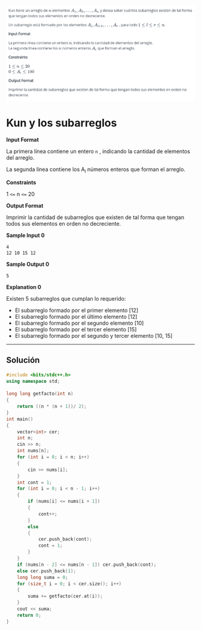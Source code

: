 ![Kun y los subarreglos](https://github.com/DominikMendoza/GPC-UPC-Juniors/blob/main/imgs/a.png)

# Kun y los subarreglos
**Input Format**

La primera línea contiene un entero ```n``` , indicando la cantidad de elementos del arreglo.

La segunda línea contiene los A<sub>i</sub>  números enteros  que forman el arreglo.

**Constraints**

1 ```<=``` n ```<=``` 20

**Output Format**

Imprimir la cantidad de subarreglos que existen de tal forma que tengan todos sus elementos en orden no decreciente.

**Sample Input 0**

```{r}
4
12 10 15 12
```
**Sample Output 0**
```{r}
5
```
**Explanation 0**

Existen 5 subarreglos que cumplan lo requerido:

- El subarreglo formado por el primer elemento [12]
- El subarreglo formado por el último elemento [12]
- El subarreglo formado por el segundo elemento [10]
- El subarreglo formado por el tercer elemento [15]
- El subarreglo formado por el segundo y tercer elemento [10, 15]
---

## Solución

```c++
#include <bits/stdc++.h>
using namespace std;

long long getfacto(int n)
{
    return ((n * (n + 1))/ 2);
}
int main()
{
    vector<int> cer;
    int n;
    cin >> n;
    int nums[n];
    for (int i = 0; i < n; i++)
    {
        cin >> nums[i];
    }
    int cont = 1;
    for (int i = 0; i < n - 1; i++)
    {
        if (nums[i] <= nums[i + 1])
        {
            cont++;
        }
        else
        {
            cer.push_back(cont);
            cont = 1;
        }
    }
    if (nums[n - 2] <= nums[n - 1]) cer.push_back(cont);
    else cer.push_back(1);
    long long suma = 0;
    for (size_t i = 0; i < cer.size(); i++)
    {
        suma += getfacto(cer.at(i));
    }
    cout << suma;
    return 0;
}
```